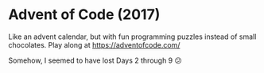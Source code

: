 # Advent of Code (2017)

Like an advent calendar, but with fun programming puzzles instead of small chocolates. Play along at https://adventofcode.com/

Somehow, I seemed to have lost Days 2 through 9 :confused:
